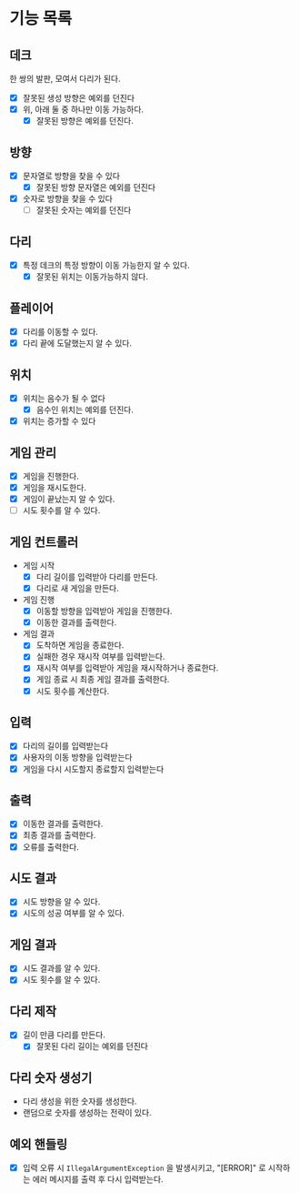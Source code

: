 # 기능 목록

## 데크
한 쌍의 발판, 모여서 다리가 된다.
- [x] 잘못된 생성 방향은 예외를 던진다
- [x] 위, 아래 둘 중 하나만 이동 가능하다.
  - [x] 잘못된 방향은 예외를 던진다.

## 방향
- [x] 문자열로 방향을 찾을 수 있다
  - [x] 잘못된 방향 문자열은 예외를 던진다
- [x] 숫자로 방향을 찾을 수 있다
  - [ ] 잘못된 숫자는 예외를 던진다

## 다리
- [x] 특정 데크의 특정 방향이 이동 가능한지 알 수 있다.
  - [x] 잘못된 위치는 이동가능하지 않다.

## 플레이어
- [x] 다리를 이동할 수 있다.
- [x] 다리 끝에 도달했는지 알 수 있다.

## 위치
- [x] 위치는 음수가 될 수 없다
  - [x] 음수인 위치는 예외를 던진다.
- [x] 위치는 증가할 수 있다

## 게임 관리
- [x] 게임을 진행한다.
- [x] 게임을 재시도한다.
- [x] 게임이 끝났는지 알 수 있다.
- [ ] 시도 횟수를 알 수 있다.

## 게임 컨트롤러
- 게임 시작
  - [x] 다리 길이를 입력받아 다리를 만든다.
  - [x] 다리로 새 게임을 만든다.
- 게임 진행
  - [x] 이동할 방향을 입력받아 게임을 진행한다.
  - [x] 이동한 결과를 출력한다.
- 게임 결과
  - [x] 도착하면 게임을 종료한다.
  - [x] 실패한 경우 재시작 여부를 입력받는다.
  - [x] 재시작 여부를 입력받아 게임을 재시작하거나 종료한다.
  - [x] 게임 종료 시 최종 게임 결과를 출력한다.
  - [x] 시도 횟수를 계산한다.

## 입력
- [x] 다리의 길이를 입력받는다
- [x] 사용자의 이동 방향을 입력받는다
- [x] 게임을 다시 시도할지 종료할지 입력받는다

## 출력
- [x] 이동한 결과를 출력한다.
- [x] 최종 결과를 출력한다.
- [x] 오류를 출력한다.

## 시도 결과
- [x] 시도 방향을 알 수 있다.
- [x] 시도의 성공 여부를 알 수 있다.

## 게임 결과
- [x] 시도 결과를 알 수 있다.
- [x] 시도 횟수를 알 수 있다.

## 다리 제작
- [x] 길이 만큼 다리를 만든다.
  - [x] 잘못된 다리 길이는 예외를 던진다

## 다리 숫자 생성기
- 다리 생성을 위한 숫자를 생성한다.
- 랜덤으로 숫자를 생성하는 전략이 있다.

## 예외 핸들링
- [x] 입력 오류 시 `IllegalArgumentException` 을 발생시키고, "[ERROR]" 로 시작하는 에러 메시지를 출력 후 다시 입력받는다.